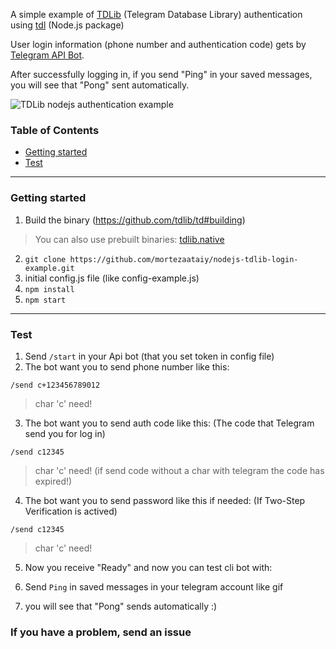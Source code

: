 A simple example of [TDLib](https://core.telegram.org/tdlib/getting-started) (Telegram Database Library) authentication using [tdl](https://github.com/Bannerets/tdl) (Node.js package)

User login information (phone number and authentication code) gets by [Telegram API Bot](https://core.telegram.org/bots).

After successfully logging in, if you send "Ping" in your saved messages, you will see that "Pong" sent automatically.

![TDLib nodejs authentication example](https://raw.githubusercontent.com/mortezaataiy/nodejs-tdlib-login-example/master/output.gif)

### Table of Contents

- [Getting started](#getting-started)
- [Test](#test)

---

<a name="getting-started"></a>
### Getting started

1. Build the binary (https://github.com/tdlib/td#building)
> You can also use prebuilt binaries: [tdlib.native](https://github.com/ForNeVeR/tdlib.native/releases)

2. `git clone https://github.com/mortezaataiy/nodejs-tdlib-login-example.git`
3. initial config.js file (like config-example.js)
4. `npm install`
5. `npm start`
---

<a name="test"></a>
### Test

1. Send `/start` in your Api bot (that you set token in config file)
2. The bot want you to send phone number like this:

`/send c+123456789012`
> char 'c' need!

3. The bot want you to send auth code like this: (The code that Telegram send you for log in)

`/send c12345`
>char 'c' need!
(if send code without a char with telegram the code has expired!)

4. The bot want you to send password like this if needed: (If Two-Step Verification is actived)

`/send c12345`
>char 'c' need!

5. Now you receive "Ready" and now you can test cli bot with:

6. Send `Ping` in saved messages in your telegram account like gif

7. you will see that "Pong" sends automatically :)


### If you have a problem, send an issue
